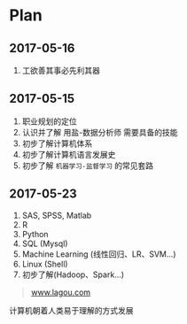 # Plan

## 2017-05-16

 1. 工欲善其事必先利其器

## 2017-05-15

 1. 职业规划的定位
 2. 认识并了解 用盐-数据分析师 需要具备的技能
 3. 初步了解计算机体系
 4. 初步了解计算机语言发展史
 5. 初步了解 `机器学习-监督学习` 的常见套路

## 2017-05-23

 1. SAS, SPSS, Matlab
 2. R 
 3. Python
 4. SQL (Mysql)
 5. Machine Learning (线性回归、LR、SVM...)
 6. Linux (Shell)
 7. 初步了解(Hadoop、Spark...)

 > www.lagou.com

计算机朝着人类易于理解的方式发展
